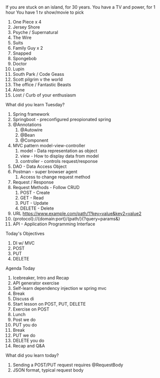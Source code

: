 If you are stuck on an island, for 30 years.
You have a TV and power, for 1 hour
You have 1 tv show/movie to pick


1. One Piece x 4
2. Jersey Shore
3. Psyche / Supernatural
4. The Wire
5. Suits
6. Family Guy x 2
7. Snapped
8. Spongebob
9. Doctor
10. Lupin
11. South Park / Code Geass
12. Scott pilgrim v the world
13. The office / Fantastic Beasts
14. Alone
15. Lost / Curb of your enthusiasm



What did you learn Tuesday?

1. Spring framework
2. Springboot - preconfigured preopionated spring
3. @Annotations
   1. @Autowire
   2. @Bean
   3. @Component
4. MVC pattern model-view-controller
   1. model - Data representation as object
   2. view - How to display data from model
   3. controller - controls request/response
5. DAO - Data Access Object
6. Postman - super browser agent
   1. Access to change request method
7. Request / Response
8. Request Methods - Follow CRUD
   1. POST -   Create
   2. GET -    Read
   3. PUT -    Update
   4. DELETE - Delete
9. URL https://www.example.com/path/1?key=value&key2=value2
10. {protocol}://{domain:port}/{path/}{?query=params&}
11. API - Application Programming Interface

Today's Objectives

1. DI w/ MVC
2. POST
3. PUT
4. DELETE

Agenda Today

1. Icebreaker, Intro and Recap
2. API generator exercise
3. Self-learn dependency injection w spring mvc
4. Break
5. Discuss di
6. Start lesson on POST, PUT, DELETE
7. Exercise on POST
8. Lunch
9. Post we do
10. PUT you do
11. Break
12. PUT we do
13. DELETE you do 
14. Recap and Q&A


What did you learn today?

1. Sending a POST/PUT request requires @RequestBody
2. JSON format, typical request body
